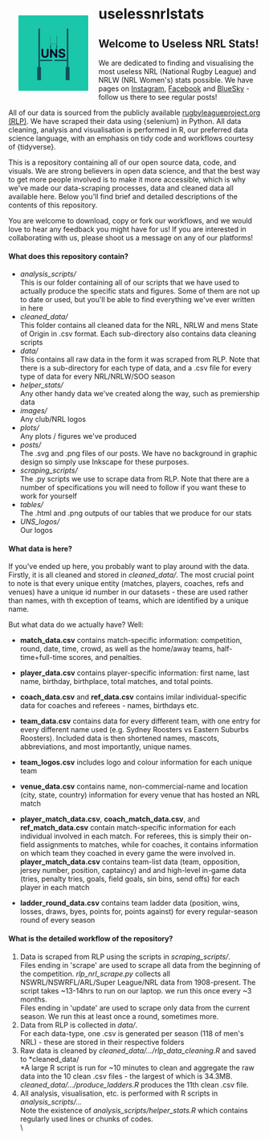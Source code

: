 # <img src="UNS_logos/UNS_logo2_small.png" align="left" height="150" style="padding: 20px;"/> uselessnrlstats

## Welcome to Useless NRL Stats!

We are dedicated to finding and visualising the most useless NRL
(National Rugby League) and NRLW (NRL Women's) stats possible. We have
pages on
[Instagram](www.instagram.com/uselessnrlstats),
[Facebook](www.facebook.com/uselessnrlstats)
and
[BlueSky](bsky.app/profile/uselessnrlstats.bsky.social) -
follow us there to see regular posts!

All of our data is sourced from the publicly available
[rugbyleagueproject.org
(RLP)](www.rugbyleagueprjoect.org).
We have scraped their data using {selenium} in Python. All data
cleaning, analysis and visualisation is performed in R, our preferred
data science language, with an emphasis on tidy code and workflows
courtesy of {tidyverse}.

This is a repository containing all of our open source data, code, and
visuals. We are strong believers in open data science, and that the best
way to get more people involved is to make it more accessible, which is
why we've made our data-scraping processes, data and cleaned data all
available here. Below you'll find brief and detailed descriptions of the
contents of this repository.

You are welcome to download, copy or fork our workflows, and we would
love to hear any feedback you might have for us! If you are interested
in collaborating with us, please shoot us a message on any of our
platforms!

#### What does this repository contain?

-   *analysis_scripts/*\
    This is our folder containing all of our scripts that we have used
    to actually produce the specific stats and figures. Some of them are
    not up to date or used, but you'll be able to find everything we've
    ever written in here
-   *cleaned_data/*\
    This folder contains all cleaned data for the NRL, NRLW and mens
    State of Origin in .csv format. Each sub-directory also contains
    data cleaning scripts
-   *data/*\
    This contains all raw data in the form it was scraped from RLP. Note
    that there is a sub-directory for each type of data, and a .csv file
    for every type of data for every NRL/NRLW/SOO season
-   *helper_stats/*\
    Any other handy data we've created along the way, such as
    premiership data
-   *images/*\
    Any club/NRL logos
-   *plots/*\
    Any plots / figures we've produced
-   *posts/*\
    The .svg and .png files of our posts. We have no background in
    graphic design so simply use Inkscape for these purposes.
-   *scraping_scripts/*\
    The .py scripts we use to scrape data from RLP. Note that there are
    a number of specifications you will need to follow if you want these
    to work for yourself
-   *tables/*\
    The .html and .png outputs of our tables that we produce for our
    stats
-   *UNS_logos/*\
    Our logos

#### What data is here?

If you've ended up here, you probably want to play around with the data.
Firstly, it is all cleaned and stored in *cleaned_data/*. The most
crucial point to note is that every unique entity (matches, players,
coaches, refs and venues) have a unique id number in our datasets -
these are used rather than names, with th exception of teams, which are
identified by a unique name.

But what data do we actually have? Well:

-   **match_data.csv** contains match-specific information: competition,
    round, date, time, crowd, as well as the home/away teams,
    half-time+full-time scores, and penalties.

-   **player_data.csv** contains player-specific information: first
    name, last name, birthday, birthplace, total matches, and total
    points.

-   **coach_data.csv** and **ref_data.csv** contains imilar
    individual-specific data for coaches and referees - names, birthdays
    etc.

-   **team_data.csv** contains data for every different team, with one
    entry for every different name used (e.g. Sydney Roosters vs Eastern
    Suburbs Roosters). Included data is then shortened names, mascots,
    abbreviations, and most importantly, unique names.

-   **team_logos.csv** includes logo and colour information for each
    unique team

-   **venue_data.csv** contains name, non-commercial-name and location
    (city, state, country) information for every venue that has hosted
    an NRL match

-   **player_match_data.csv**, **coach_match_data.csv**, and
    **ref_match_data.csv** contain match-specific information for each
    individual involved in each match. For referees, this is simply
    their on-field assignments to matches, while for coaches, it
    contains information on which team they coached in every game the
    were involved in.\
    **player_match_data.csv** contains team-list data (team, opposition,
    jersey number, position, captaincy) and and high-level in-game data
    (tries, penalty tries, goals, field goals, sin bins, send offs) for
    each player in each match

-   **ladder_round_data.csv** contains team ladder data (position, wins,
    losses, draws, byes, points for, points against) for every
    regular-season round of every season

#### What is the detailed workflow of the repository?

1.  Data is scraped from RLP using the scripts in *scraping_scripts/*.\
    Files ending in 'scrape' are used to scrape all data from the
    beginning of the competition. *rlp_nrl_scrape.py* collects all
    NSWRL/NSWRFL/ARL/Super League/NRL data from 1908-present. The script
    takes \~13-14hrs to run on our laptop. we run this once every \~3
    months.\
    Files ending in 'update' are used to scrape only data from the
    current season. We run this at least once a round, sometimes more.
2.  Data from RLP is collected in *data/*.\
    For each data-type, one .csv is generated per season (118 of men's
    NRL) - these are stored in their respective folders
3.  Raw data is cleaned by *cleaned_data/.../rlp_data_cleaning.R* and
    saved to *cleaned_data/\
    *A large R script is run for \~10 minutes to clean and aggregate the
    raw data into the 10 clean .csv files - the largest of which is
    34.3MB. *cleaned_data/.../produce_ladders.R* produces the 11th clean
    .csv file.
4.  All analysis, visualisation, etc. is performed with R scripts in
    *analysis_scripts/...*\
    Note the existence of *analysis_scripts/helper_stats.R* which
    contains regularly used lines or chunks of codes.\
    \
